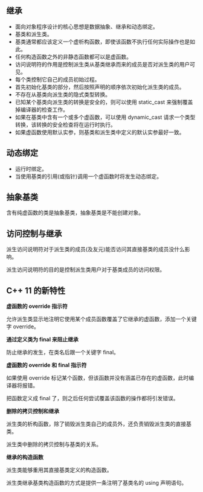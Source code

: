 ## 继承

* 面向对象程序设计的核心思想是数据抽象、继承和动态绑定。
* 基类和派生类。
* 基类通常都应该定义一个虚析构函数，即使该函数不执行任何实际操作也是如此。
* 任何构造函数之外的非静态函数都可以是虚函数。
* 访问说明符的作用是控制派生类从基类继承而来的成员是否对派生类的用户可见。
* 每个类控制它自己的成员初始过程。
* 首先初始化基类的部分，然后按照声明的顺序依次初始化派生类的成员。
* 不存在从基类向派生类的隐式类型转换。
* 已知某个基类向派生类的转换是安全的，则可以使用 static_cast 来强制覆盖掉编译器的检查工作。
* 如果在基类中含有一个或多个虚函数，可以使用 dynamic_cast 请求一个类型转换，该转换的安全检查将在运行时执行。
* 如果虚函数使用默认实参，则基类和派生类中定义的默认实参最好一致。

## 动态绑定

* 运行时绑定。
* 当使用基类的引用(或指针)调用一个虚函数时将发生动态绑定。

## 抽象基类

含有纯虚函数的类是抽象基类，抽象基类是不能创建对象。

## 访问控制与继承

派生访问说明符对于派生类的成员(及友元)能否访问其直接基类的成员没什么影响。

派生访问说明符的目的是控制派生类用户对于基类成员的访问权限。

## C++ 11 的新特性

**虚函数的 override 指示符**

允许派生类显示地注明它使用某个成员函数覆盖了它继承的虚函数，添加一个关键字 override。

**通过定义类为 final 来阻止继承**

防止继承的发生，在类名后跟一个关键字 final。

**虚函数的 override 和 final 指示符**

如果使用 override 标记某个函数，但该函数并没有涵盖已存在的虚函数，此时编译器将报错。

把函数定义成 final 了，则之后任何尝试覆盖该函数的操作都将引发错误。

**删除的拷贝控制和继承**

派生类的析构函数，除了销毁派生类自己的成员外，还负责销毁派生类的直接基类。

派生类中删除的拷贝控制与基类的关系。

**继承的构造函数**

派生类能够重用其直接基类定义的构造函数。

派生类继承基类构造函数的方式是提供一条注明了基类名的 using 声明语句。
